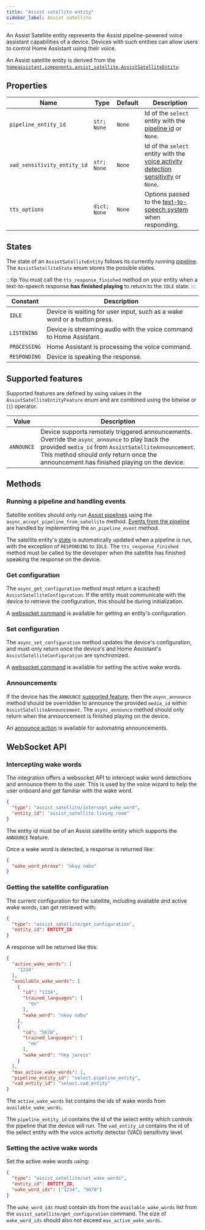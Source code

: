 ```yaml
---
title: "Assist satellite entity"
sidebar_label: Assist satellite
---
```


An Assist Satellite entity represents the Assist pipeline-powered voice assistant capabilities of a device. Devices with such entities can allow users to control Home Assistant using their voice.

An Assist satellite entity is derived from the [`homeassistant.components.assist_satellite.AssistSatelliteEntity`](https://github.com/home-assistant/core/blob/dev/homeassistant/components/assist_satellite/__init__.py).

## Properties

| Name                 | Type                   | Default           | Description                                                           |
|----------------------|------------------------|-------------------|-----------------------------------------------------------------------|
| `pipeline_entity_id` | <code>str; None</code> | <code>None</code> | Id of the `select` entity with the [pipeline id](/docs/voice/pipelines/) or `None`. |
| `vad_sensitivity_entity_id` | <code>str; None</code> | <code>None</code> | Id of the `select` entity with the [voice activity detection sensitivity](https://github.com/home-assistant/core/blob/dev/homeassistant/components/assist_pipeline/vad.py) or `None`. |
| `tts_options` | <code>dict; None</code> | <code>None</code> | Options passed to the [text-to-speech system](https://www.home-assistant.io/integrations/tts/) when responding. |


## States

The state of an `AssistSatelliteEntity` follows its currently running [pipeline](/docs/voice/pipelines/). The `AssistSatelliteState` enum stores the possible states.

:::tip
You must call the `tts_response_finished` method on your entity when a text-to-speech response **has finished playing** to return to the `IDLE` state.
:::

| Constant     | Description                                                              |
|--------------|--------------------------------------------------------------------------|
| `IDLE`       | Device is waiting for user input, such as a wake word or a button press. |
| `LISTENING`  | Device is streaming audio with the voice command to Home Assistant.      |
| `PROCESSING` | Home Assistant is processing the voice command.                          |
| `RESPONDING` | Device is speaking the response.                                         |

## Supported features

Supported features are defined by using values in the `AssistSatelliteEntityFeature` enum
and are combined using the bitwise or (`|`) operator.

| Value      | Description                                       |
|------------|---------------------------------------------------|
| `ANNOUNCE` | Device supports remotely triggered announcements. Override the `async_announce` to play back the provided `media_id` from `AssistSatelliteAnnouncement`. This method should only return once the announcement has finished playing on the device. |

## Methods

### Running a pipeline and handling events

Satellite entities should only run [Assist pipelines](/docs/voice/pipelines/) using the `async_accept_pipeline_from_satellite` method. [Events from the pipeline](/docs/voice/pipelines/#events) are handled by implementing the `on_pipeline_event` method.

The satellite entity's [state](#states) is automatically updated when a pipeline is run, with the exception of `RESPONDING` to `IDLE`. The `tts_response_finished` method must be called by the developer when the satellite has finished speaking the response on the device.

### Get configuration

The `async_get_configuration` method must return a (cached) `AssistSatelliteConfiguration`. If the entity must communicate with the device to retrieve the configuration, this should be during initialization.

A [websocket command](#getting-the-satellite-configuration) is available for getting an entity's configuration.

### Set configuration

The `async_set_configuration` method updates the device's configuration, and must only return once the device's and Home Assistant's `AssistSatelliteConfiguration` are synchronized.

A [websocket command](#setting-the-active-wake-words) is available for setting the active wake words.

### Announcements

If the device has the `ANNOUNCE` [supported feature](#supported-features), then the `async_announce` method should be overridden to announce the provided `media_id` within `AssistSatelliteAnnouncement`.
The `async_announce` method should only return when the announcement is finished playing on the device.

An [announce action](https://home-assistant.io/integrations/assist_satellite#action-assist_satelliteannounce) is available for automating announcements.

## WebSocket API

### Intercepting wake words

The integration offers a websocket API to intercept wake word detections and announce them to the user. This is used by the voice wizard to help the user onboard and get familiar with the wake word.

```json
{
  "type": "assist_satellite/intercept_wake_word",
  "entity_id": "assist_satellite.living_room"
}
```

The entity id must be of an Assist satellite entity which supports the `ANNOUNCE` feature.

Once a wake word is detected, a response is returned like:

```json
{
  "wake_word_phrase": "okay nabu"
}
```

### Getting the satellite configuration

The current configuration for the satellite, including available and active wake words, can get retrieved with:

```json
{
  "type": "assist_satellite/get_configuration",
  "entity_id": ENTITY_ID
}
```

A response will be returned like this:

```json
{
  "active_wake_words": [
    "1234"
  ],
  "available_wake_words": [
    {
      "id": "1234",
      "trained_languages": [
        "en"
      ],
      "wake_word": "okay nabu"
    },
    {
      "id": "5678",
      "trained_languages": [
        "en"
      ],
      "wake_word": "hey jarvis"
    }
  ],
  "max_active_wake_words": 1,
  "pipeline_entity_id": "select.pipeline_entity",
  "vad_entity_id": "select.vad_entity"
}
```

The `active_wake_words` list contains the ids of wake words from `available_wake_words`.

The `pipeline_entity_id` contains the id of the select entity which controls the pipeline that the device will run.
The `vad_entity_id` contains the id of the select entity with the voice activity detector (VAD) sensitivity level.


### Setting the active wake words

Set the active wake words using:

```json
{
  "type": "assist_satellite/set_wake_words",
  "entity_id": ENTITY_ID,
  "wake_word_ids": ["1234", "5678"]
}
```

The `wake_word_ids` must contain ids from the `available_wake_words` list from the `assist_satellite/get_configuration` command.
The size of `wake_word_ids` should also not exceed `max_active_wake_words`.
